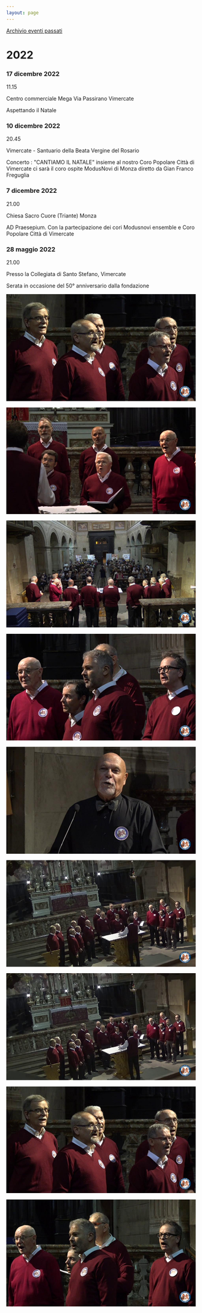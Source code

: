 ```yaml
---
layout: page
---
```


[Archivio eventi passati](..)

# 2022

### 17 dicembre 2022

11.15

Centro commerciale Mega Via Passirano Vimercate

Aspettando il Natale

### 10 dicembre 2022

20.45

Vimercate - Santuario della Beata Vergine del Rosario

Concerto : "CANTIAMO IL NATALE" insieme al nostro Coro Popolare Città di Vimercate ci sarà il coro ospite ModusNovi di Monza diretto da Gian Franco Freguglia

### 7 dicembre 2022

21.00

Chiesa Sacro Cuore (Triante) Monza

AD Praesepium. Con la partecipazione dei cori Modusnovi ensemble e Coro Popolare Città di Vimercate

### 28 maggio 2022

21.00

Presso la Collegiata di Santo Stefano, Vimercate

Serata in occasione del 50° anniversario dalla fondazione

![image0007.jpeg](2022/image0007.jpeg)

![image0008.jpeg](2022/image0008.jpeg)

![image0009.jpeg](2022/image0009.jpeg)

![image0010.jpeg](2022/image0010.jpeg)

![image0011.jpeg](2022/image0011.jpeg)

![image0012.jpeg](2022/image0012.jpeg)

![image0013.jpeg](2022/image0013.jpeg)

![image0007.jpeg](2022/image0007.jpeg)

![image0015.jpeg](2022/image0015.jpeg)

